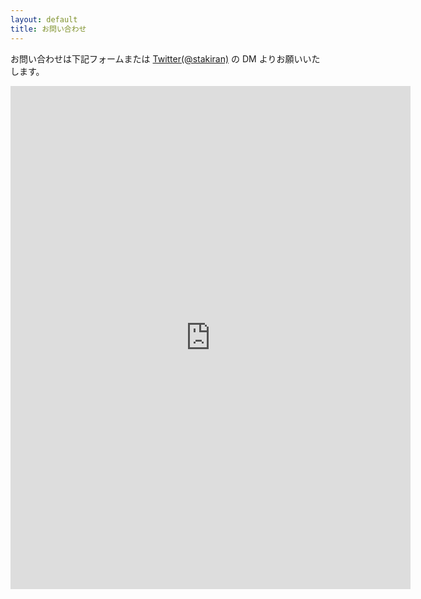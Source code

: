 ```yaml
---
layout: default
title: お問い合わせ
---
```


お問い合わせは下記フォームまたは <a href="https://twitter.com/stakiran2" target="_blank">Twitter(@stakiran)</a> の DM よりお願いいたします。

<iframe src="https://docs.google.com/forms/d/e/1FAIpQLSfRmNUHQ-0MdSUr0v1kAWoCiEu1woD_2y4SdzlLabznKGIeKA/viewform?embedded=true" width="640" height="805" frameborder="0" marginheight="0" marginwidth="0">読み込んでいます...</iframe>
